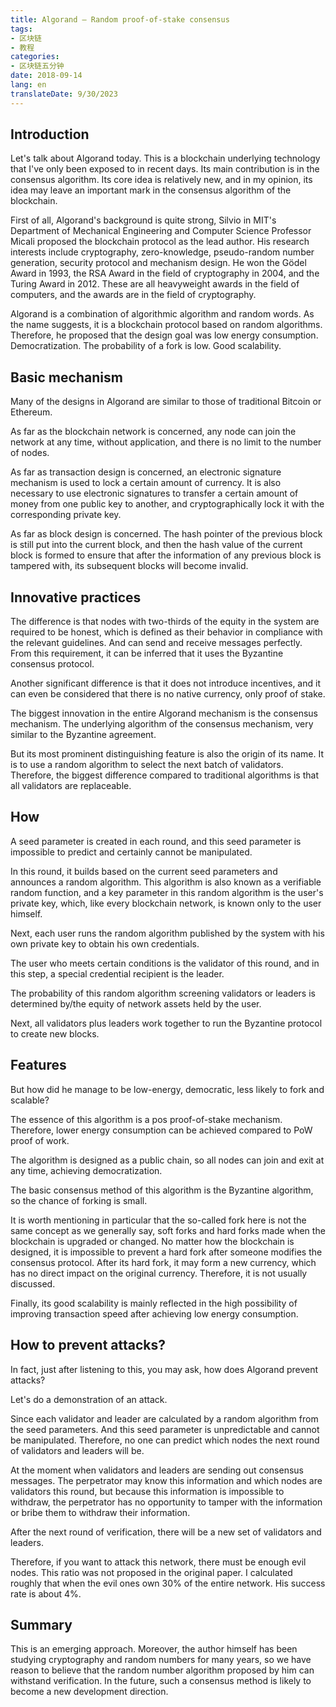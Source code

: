 ```yaml
---
title: Algorand – Random proof-of-stake consensus
tags:
- 区块链
- 教程
categories:
- 区块链五分钟
date: 2018-09-14
lang: en
translateDate: 9/30/2023
---
```


## Introduction

Let's talk about Algorand today. This is a blockchain underlying technology that I've only been exposed to in recent days. Its main contribution is in the consensus algorithm. Its core idea is relatively new, and in my opinion, its idea may leave an important mark in the consensus algorithm of the blockchain.

First of all, Algorand's background is quite strong, Silvio in MIT's Department of Mechanical Engineering and Computer Science
Professor Micali proposed the blockchain protocol as the lead author. His research interests include cryptography, zero-knowledge, pseudo-random number generation, security protocol and mechanism design. He won the Gödel Award in 1993, the RSA Award in the field of cryptography in 2004, and the Turing Award in 2012. These are all heavyweight awards in the field of computers, and the awards are in the field of cryptography.

Algorand is a combination of algorithmic algorithm and random words. As the name suggests, it is a blockchain protocol based on random algorithms. Therefore, he proposed that the design goal was low energy consumption. Democratization. The probability of a fork is low. Good scalability.

## Basic mechanism

Many of the designs in Algorand are similar to those of traditional Bitcoin or Ethereum.

As far as the blockchain network is concerned, any node can join the network at any time, without application, and there is no limit to the number of nodes.

As far as transaction design is concerned, an electronic signature mechanism is used to lock a certain amount of currency. It is also necessary to use electronic signatures to transfer a certain amount of money from one public key to another, and cryptographically lock it with the corresponding private key.

As far as block design is concerned. The hash pointer of the previous block is still put into the current block, and then the hash value of the current block is formed to ensure that after the information of any previous block is tampered with, its subsequent blocks will become invalid.

## Innovative practices

The difference is that nodes with two-thirds of the equity in the system are required to be honest, which is defined as their behavior in compliance with the relevant guidelines. And can send and receive messages perfectly. From this requirement, it can be inferred that it uses the Byzantine consensus protocol.

Another significant difference is that it does not introduce incentives, and it can even be considered that there is no native currency, only proof of stake.

The biggest innovation in the entire Algorand mechanism is the consensus mechanism. The underlying algorithm of the consensus mechanism, very similar to the Byzantine agreement.

But its most prominent distinguishing feature is also the origin of its name. It is to use a random algorithm to select the next batch of validators. Therefore, the biggest difference compared to traditional algorithms is that all validators are replaceable.

## How

A seed parameter is created in each round, and this seed parameter is impossible to predict and certainly cannot be manipulated.

In this round, it builds based on the current seed parameters and announces a random algorithm. This algorithm is also known as a verifiable random function, and a key parameter in this random algorithm is the user's private key, which, like every blockchain network, is known only to the user himself.

Next, each user runs the random algorithm published by the system with his own private key to obtain his own credentials.

The user who meets certain conditions is the validator of this round, and in this step, a special credential recipient is the leader.

The probability of this random algorithm screening validators or leaders is determined by/the equity of network assets held by the user.

Next, all validators plus leaders work together to run the Byzantine protocol to create new blocks.

## Features

But how did he manage to be low-energy, democratic, less likely to fork and scalable?

The essence of this algorithm is a pos proof-of-stake mechanism. Therefore, lower energy consumption can be achieved compared to PoW proof of work.

The algorithm is designed as a public chain, so all nodes can join and exit at any time, achieving democratization.

The basic consensus method of this algorithm is the Byzantine algorithm, so the chance of forking is small.

It is worth mentioning in particular that the so-called fork here is not the same concept as we generally say, soft forks and hard forks made when the blockchain is upgraded or changed. No matter how the blockchain is designed, it is impossible to prevent a hard fork after someone modifies the consensus protocol. After its hard fork, it may form a new currency, which has no direct impact on the original currency. Therefore, it is not usually discussed.

Finally, its good scalability is mainly reflected in the high possibility of improving transaction speed after achieving low energy consumption.

## How to prevent attacks? 

In fact, just after listening to this, you may ask, how does Algorand prevent attacks?

Let's do a demonstration of an attack.

Since each validator and leader are calculated by a random algorithm from the seed parameters. And this seed parameter is unpredictable and cannot be manipulated. Therefore, no one can predict which nodes the next round of validators and leaders will be.

At the moment when validators and leaders are sending out consensus messages. The perpetrator may know this information and which nodes are validators this round, but because this information is impossible to withdraw, the perpetrator has no opportunity to tamper with the information or bribe them to withdraw their information.

After the next round of verification, there will be a new set of validators and leaders.

Therefore, if you want to attack this network, there must be enough evil nodes. This ratio was not proposed in the original paper. I calculated roughly that when the evil ones own 30% of the entire network. His success rate is about 4%.

## Summary 

This is an emerging approach. Moreover, the author himself has been studying cryptography and random numbers for many years, so we have reason to believe that the random number algorithm proposed by him can withstand verification. In the future, such a consensus method is likely to become a new development direction.

